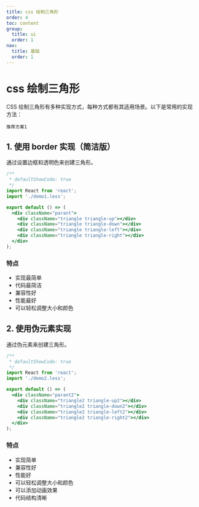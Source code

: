 ```yaml
---
title: css 绘制三角形
order: 4
toc: content
group:
  title: ui
  order: 1
nav:
  title: 基础
  order: 1
---
```


# css 绘制三角形

CSS 绘制三角形有多种实现方式，每种方式都有其适用场景。以下是常用的实现方法：

`推荐方案1`

## 1. 使用 border 实现（简洁版）

通过设置边框和透明色来创建三角形。

```jsx
/**
 * defaultShowCode: true
 */
import React from 'react';
import './demo1.less';

export default () => (
  <div className="parant">
    <div className="triangle triangle-up"></div>
    <div className="triangle triangle-down"></div>
    <div className="triangle triangle-left"></div>
    <div className="triangle triangle-right"></div>
  </div>
);
```

### 特点

- 实现最简单
- 代码最简洁
- 兼容性好
- 性能最好
- 可以轻松调整大小和颜色

## 2. 使用伪元素实现

通过伪元素来创建三角形。

```jsx
/**
 * defaultShowCode: true
 */
import React from 'react';
import './demo2.less';

export default () => (
  <div className="parant2">
    <div className="triangle2 triangle-up2"></div>
    <div className="triangle2 triangle-down2"></div>
    <div className="triangle2 triangle-left2"></div>
    <div className="triangle2 triangle-right2"></div>
  </div>
);
```

### 特点

- 实现简单
- 兼容性好
- 性能好
- 可以轻松调整大小和颜色
- 可以添加动画效果
- 代码结构清晰

